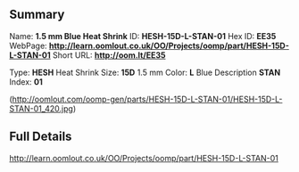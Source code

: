 

 ## Summary
Name: __1.5 mm Blue Heat Shrink__
ID: __HESH-15D-L-STAN-01__
Hex ID: __EE35__
WebPage: __http://learn.oomlout.co.uk/OO/Projects/oomp/part/HESH-15D-L-STAN-01__
Short URL: __http://oom.lt/EE35__

Type: __HESH__ Heat Shrink 
Size: __15D__ 1.5 mm 
Color: __L__ Blue 
Description __STAN__  
Index: __01__


(http://oomlout.com/oomp-gen/parts/HESH-15D-L-STAN-01/HESH-15D-L-STAN-01_420.jpg)


 ## Full Details
 http://learn.oomlout.co.uk/OO/Projects/oomp/part/HESH-15D-L-STAN-01














